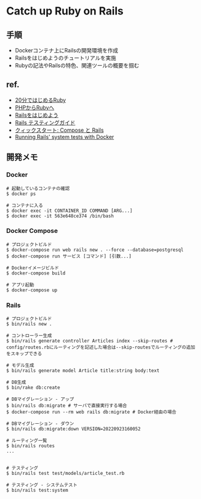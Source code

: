 # Catch up Ruby on Rails
## 手順
- Dockerコンテナ上にRailsの開発環境を作成
- Railsをはじめようのチュートリアルを実施
- Rubyの記法やRailsの特色、関連ツールの概要を掴む

## ref.
- [20分ではじめるRuby](https://www.ruby-lang.org/ja/documentation/quickstart/)
- [PHPからRubyへ](https://www.ruby-lang.org/ja/documentation/ruby-from-other-languages/to-ruby-from-php/)
- [Railsをはじめよう](https://railsguides.jp/getting_started.html)
- [Rails テスティングガイド](https://railsguides.jp/testing.html)
- [クィックスタート: Compose と Rails](https://docs.docker.jp/compose/rails.html)
- [Running Rails' system tests with Docker](https://nicolasiensen.github.io/2022-03-11-running-rails-system-tests-with-docker/)

## 開発メモ
### Docker
```
# 起動しているコンテナの確認
$ docker ps

# コンテナに入る
$ docker exec -it CONTAINER_ID COMMAND [ARG...]
$ docker exec -it 563e648ce374 /bin/bash
```

### Docker Compose

```
# プロジェクトビルド
$ docker-compose run web rails new . --force --database=postgresql
$ docker-compose run サービス [コマンド] [引数...]

# Dockerイメージビルド
$ docker-compose build

# アプリ起動
$ docker-compose up
```

### Rails

```
# プロジェクトビルド
$ bin/rails new .

# コントローラー生成
$ bin/rails generate controller Articles index --skip-routes # config/routes.rbにルーティングを記述した場合は--skip-routesでルーティングの追加をスキップできる

# モデル生成
$ bin/rails generate model Article title:string body:text

# DB生成
$ bin/rake db:create

# DBマイグレーション - アップ
$ bin/rails db:migrate # サーバで直接実行する場合
$ docker-compose run --rm web rails db:migrate # Docker経由の場合

# DBマイグレーション - ダウン
$ bin/rails db:migrate:down VERSION=20220923160052

# ルーティング一覧
$ bin/rails routes
...


# テスティング
$ bin/rails test test/models/article_test.rb

# テスティング - システムテスト
$ bin/rails test:system
```

